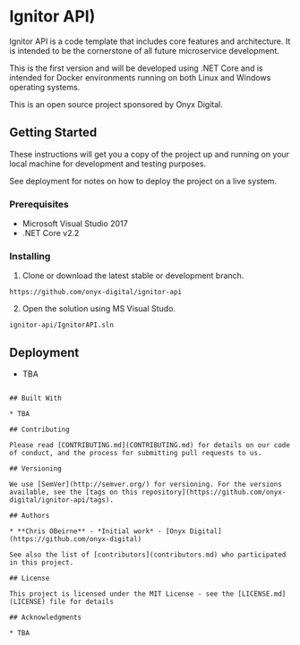 # Ignitor API)

Ignitor API is a code template that includes core features and architecture.  It is intended to be the cornerstone of all future microservice development.

This is the first version and will be developed using .NET Core and is intended for Docker environments running on both Linux and Windows operating systems.

This is an open source project sponsored by Onyx Digital.

## Getting Started

These instructions will get you a copy of the project up and running on your local machine for development and testing purposes. 

See deployment for notes on how to deploy the project on a live system.

### Prerequisites

* Microsoft Visual Studio 2017
* .NET Core v2.2

### Installing

1. Clone or download the latest stable or development branch.

```
https://github.com/onyx-digital/ignitor-api
```

2. Open the solution using MS Visual Studo.

```
ignitor-api/IgnitorAPI.sln
```

## Deployment

* TBA

```

## Built With

* TBA

## Contributing

Please read [CONTRIBUTING.md](CONTRIBUTING.md) for details on our code of conduct, and the process for submitting pull requests to us.

## Versioning

We use [SemVer](http://semver.org/) for versioning. For the versions available, see the [tags on this repository](https://github.com/onyx-digital/ignitor-api/tags). 

## Authors

* **Chris OBeirne** - *Initial work* - [Onyx Digital](https://github.com/onyx-digital)

See also the list of [contributors](contributors.md) who participated in this project.

## License

This project is licensed under the MIT License - see the [LICENSE.md](LICENSE) file for details

## Acknowledgments

* TBA

